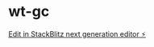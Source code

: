 # wt-gc

[Edit in StackBlitz next generation editor ⚡️](https://stackblitz.com/~/github.com/Kiting351/wt-gc)
